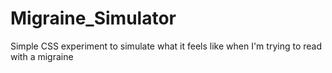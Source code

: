 # Migraine_Simulator
Simple CSS experiment to simulate what it feels like when I'm trying to read with a migraine
